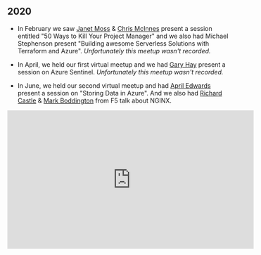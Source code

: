 ## 2020

* In February we saw [Janet Moss](https://www.linkedin.com/in/janet-moss-41737720/) & [Chris McInnes](https://www.linkedin.com/in/chris-mcinnes-7b774b75/) present a session entitled "50 Ways to Kill Your Project Manager" and we also had Michael Stephenson present "Building awesome Serverless Solutions with Terraform and Azure". _Unfortunately this meetup wasn't recorded._ 

* In April, we held our first virtual meetup and we had [Gary Hay](https://www.linkedin.com/in/gary-hay-0b312623/) present a session on Azure Sentinel. _Unfortunately this meetup wasn't recorded._ 

* In June, we held our second virtual meetup and had [April Edwards](https://www.linkedin.com/in/azureapril/) present a session on "Storing Data in Azure".  And we also had [Richard Castle](https://www.linkedin.com/in/ricastle/) & [Mark Boddington](https://www.linkedin.com/in/mark-boddington/) from F5 talk about NGINX. 
<center><iframe width="560" height="315" src="https://www.youtube.com/embed/v-RdI87OURg" frameborder="0" allow="accelerometer; autoplay; encrypted-media; gyroscope; picture-in-picture" allowfullscreen></iframe></center>
